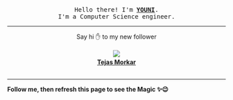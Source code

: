<p align='center'>
    <samp>Hello there! I'm <b><a href='https://github.com/abdelyouni'>YOUNI</a></b>.<br>
        I'm a Computer Science engineer.
    </samp>
</p>
<hr>
<p align='center'>
    <span>Say hi ✋ to my new follower </span></br></br>
    <img src='https://itspot.ma/github/tejasmorkar_avatar.png'><b></br>
    <a href='https://github.com/tejasmorkar'>Tejas Morkar</a></b></br></br>
</p>
<hr>
<b>Follow me, then refresh this page to see the Magic ✨😉</b>